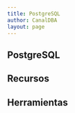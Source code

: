 ```yaml
---
title: PostgreSQL
author: CanalDBA
layout: page
---
```


## PostgreSQL

## Recursos

## Herramientas

